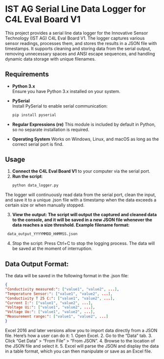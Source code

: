 # IST AG Serial Line Data Logger for C4L Eval Board V1
This project provides a serial line data logger for the Innovative Sensor Technology (IST AG) C4L Eval Board V1. The logger captures various sensor readings, processes them, and stores the results in a JSON file with timestamps. It supports cleaning and storing data from the serial output, removing unnecessary spaces and ANSI escape sequences, and handling dynamic data storage with unique filenames.

## Requirements
- **Python 3.x**  
  Ensure you have Python 3.x installed on your system.
  
- **PySerial**  
  Install PySerial to enable serial communication:
  ```bash
  pip install pyserial

- **Regular Expressions (re)**
  This module is included by default in Python, so no separate installation is required.

- **Operating System**
  Works on Windows, Linux, and macOS as long as the correct serial port is find.

## Usage

1. **Connect the C4L Eval Board V1** to your computer via the serial port.
2. **Run the script**:
   ```bash
   python data_logger.py

  The logger will continuously read data from the serial port, clean the input, and save it to a unique .json file with a timestamp when the data exceeds a certain size or when manually stopped.

  3. **View the output: The script will output the captured and cleaned data to the console, and it will be saved in a new JSON file whenever the data reaches a size threshold. Example filename format:**
  ```bash
   data_output_YYYYMMDD_HHMMSS.json
  ```

  4. Stop the script:
  Press Ctrl+C to stop the logging process. The data will be saved at the moment of interruption.

## Data Output Format:
  The data will be saved in the following format in the .json file:
  ```json
{
  "Conductivity measured:": ["value1", "value2", ...],
  "Temperature Sensor:": ["value1", "value2", ...],
  "Conductivity T 25 C:": ["value1", "value2", ...],
  "Current I:": ["value1", "value2", ...],
  "Voltage Ui:": ["value1", "value2", ...],
  "Voltage Uo:": ["value1", "value2", ...],
  "Measurement range:": ["value1", "value2", ...]
}
  ```
  Excel 2016 and later versions allow you to import data directly from a JSON file. Here’s how a user can do it:
    1. Open Excel.
    2. Go to the “Data” tab.
    3. Click “Get Data” > “From File” > “From JSON”.
    4. Browse to the location of the JSON file and select it.
    5. Excel will parse the JSON and display the data in a table format, which you can then manipulate or save as an Excel file.
